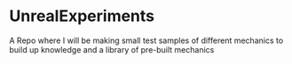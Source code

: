 # UnrealExperiments
A Repo where I will be making small test samples of different mechanics to build up knowledge and a library of pre-built mechanics
